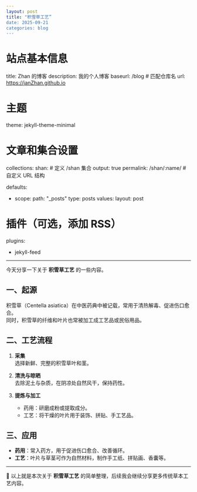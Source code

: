 ```yaml
---
layout: post
title: "积雪草工艺”
date: 2025-09-21
categories: blog
---
```

# 站点基本信息
title: Zhan 的博客
description: 我的个人博客
baseurl: /blog         # 匹配仓库名
url: https://janZhan.github.io

# 主题
theme: jekyll-theme-minimal

# 文章和集合设置
collections:
  shan:                # 定义 /shan 集合
    output: true
    permalink: /shan/:name/  # 自定义 URL 结构

defaults:
  - scope:
      path: "_posts"
      type: posts
    values:
      layout: post

# 插件（可选，添加 RSS）
plugins:
  - jekyll-feed
---

今天分享一下关于 **积雪草工艺** 的一些内容。

## 一、起源
积雪草（Centella asiatica）在中医药典中被记载，常用于清热解毒、促进伤口愈合。  
同时，积雪草的纤维和叶片也常被加工成工艺品或民俗用品。

## 二、工艺流程
1. **采集**  
   选择新鲜、完整的积雪草叶和茎。  

2. **清洗与晾晒**  
   去除泥土与杂质，在阴凉处自然风干，保持药性。  

3. **提炼与加工**  
   - 药用：研磨成粉或提取成分。  
   - 工艺：将干燥的叶片用于装饰、拼贴、手工艺品。  

## 三、应用
- **药用**：常入药方，用于促进伤口愈合、改善循环。  
- **工艺**：叶片与草茎可作为自然材料，制作手工纸、拼贴画、香囊等。  

---

📌 以上就是本次关于 **积雪草工艺** 的简单整理，后续我会继续分享更多传统草本工艺内容。
